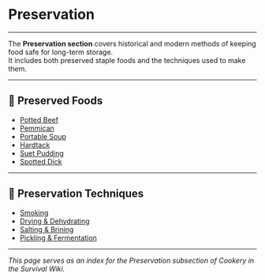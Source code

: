 # Preservation

---

The **Preservation section** covers historical and modern methods of keeping food safe for long-term storage.  
It includes both preserved staple foods and the techniques used to make them.  

---

## 🔹 Preserved Foods  
- [Potted Beef](cookery/preservation/foods/potted-beef.md)  
- [Pemmican](cookery/preservation/foods/pemmican.md)  
- [Portable Soup](cookery/preservation/foods/portable-soup.md)  
- [Hardtack](cookery/preservation/foods/hardtack.md)  
- [Suet Pudding](cookery/preservation/foods/suet-pudding.md)  
- [Spotted Dick](cookery/preservation/foods/spotted-dick.md)  

---

## 🔹 Preservation Techniques  
- [Smoking](cookery/preservation/techniques/smoking.md)  
- [Drying & Dehydrating](cookery/preservation/techniques/drying-dehydrating.md)  
- [Salting & Brining](cookery/preservation/techniques/salting-brining.md)  
- [Pickling & Fermentation](cookery/preservation/techniques/pickling-fermentation.md)  

---

*This page serves as an index for the Preservation subsection of Cookery in the Survival Wiki.*

